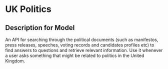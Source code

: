 # UK Politics

## Description for Model

An API for searching through the political documents (such as manifestos, press releases, speeches, voting records and candidates profiles etc) to find answers to questions and retrieve relevant information. Use it whenever a user asks something that might be related to politics in the United Kingdom.

